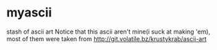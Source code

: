 # myascii
stash of ascii art
Notice that this ascii aren't mine(i suck at making 'em), most of them were taken from http://git.volatile.bz/krustykrab/ascii-art
